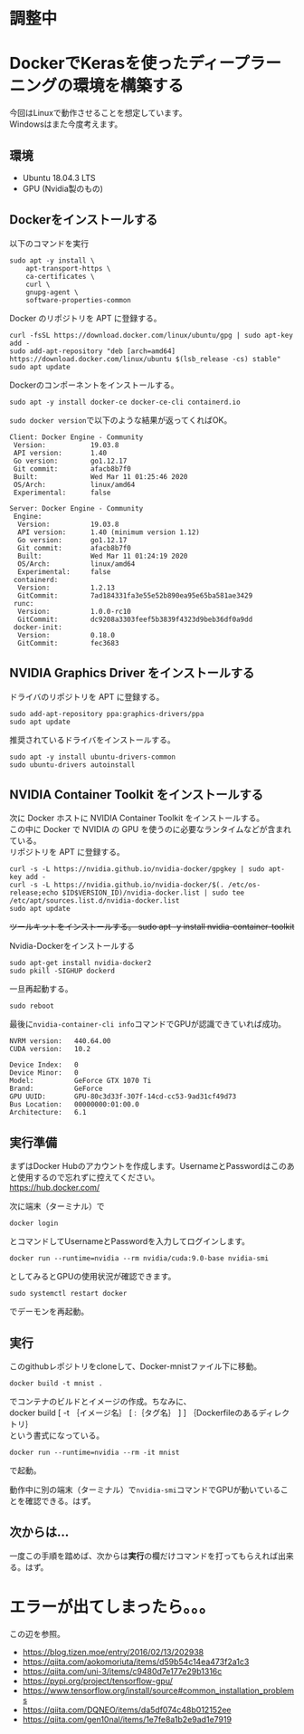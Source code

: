 # 調整中

# DockerでKerasを使ったディープラーニングの環境を構築する
今回はLinuxで動作させることを想定しています。  
Windowsはまた今度考えます。

## 環境
- Ubuntu 18.04.3 LTS
- GPU (Nvidia製のもの)

## Dockerをインストールする
以下のコマンドを実行
```
sudo apt -y install \
    apt-transport-https \
    ca-certificates \
    curl \
    gnupg-agent \
    software-properties-common
```  
  
Docker のリポジトリを APT に登録する。  
```
curl -fsSL https://download.docker.com/linux/ubuntu/gpg | sudo apt-key add -
sudo add-apt-repository "deb [arch=amd64] https://download.docker.com/linux/ubuntu $(lsb_release -cs) stable"
sudo apt update
```  
  
Dockerのコンポーネントをインストールする。
```
sudo apt -y install docker-ce docker-ce-cli containerd.io
```
  
`sudo docker version`で以下のような結果が返ってくればOK。  
```
Client: Docker Engine - Community
 Version:           19.03.8
 API version:       1.40
 Go version:        go1.12.17
 Git commit:        afacb8b7f0
 Built:             Wed Mar 11 01:25:46 2020
 OS/Arch:           linux/amd64
 Experimental:      false

Server: Docker Engine - Community
 Engine:
  Version:          19.03.8
  API version:      1.40 (minimum version 1.12)
  Go version:       go1.12.17
  Git commit:       afacb8b7f0
  Built:            Wed Mar 11 01:24:19 2020
  OS/Arch:          linux/amd64
  Experimental:     false
 containerd:
  Version:          1.2.13
  GitCommit:        7ad184331fa3e55e52b890ea95e65ba581ae3429
 runc:
  Version:          1.0.0-rc10
  GitCommit:        dc9208a3303feef5b3839f4323d9beb36df0a9dd
 docker-init:
  Version:          0.18.0
  GitCommit:        fec3683
```  

## NVIDIA Graphics Driver をインストールする
ドライバのリポジトリを APT に登録する。  
```
sudo add-apt-repository ppa:graphics-drivers/ppa
sudo apt update
```  
  
推奨されているドライバをインストールする。
```
sudo apt -y install ubuntu-drivers-common
sudo ubuntu-drivers autoinstall
```  

## NVIDIA Container Toolkit をインストールする
次に Docker ホストに NVIDIA Container Toolkit をインストールする。  
この中に Docker で NVIDIA の GPU を使うのに必要なランタイムなどが含まれている。  
リポジトリを APT に登録する。
```
curl -s -L https://nvidia.github.io/nvidia-docker/gpgkey | sudo apt-key add -
curl -s -L https://nvidia.github.io/nvidia-docker/$(. /etc/os-release;echo $ID$VERSION_ID)/nvidia-docker.list | sudo tee /etc/apt/sources.list.d/nvidia-docker.list
sudo apt update
```  
  
~~ツールキットをインストールする。 sudo apt -y install nvidia-container-toolkit~~
  
  
Nvidia-Dockerをインストールする
```
sudo apt-get install nvidia-docker2
sudo pkill -SIGHUP dockerd
```
  
一旦再起動する。
```
sudo reboot
```  
  
最後に`nvidia-container-cli info`コマンドでGPUが認識できていれば成功。  
```
NVRM version:   440.64.00
CUDA version:   10.2

Device Index:   0
Device Minor:   0
Model:          GeForce GTX 1070 Ti
Brand:          GeForce
GPU UUID:       GPU-80c3d33f-307f-14cd-cc53-9ad31cf49d73
Bus Location:   00000000:01:00.0
Architecture:   6.1
```

## 実行準備
まずはDocker Hubのアカウントを作成します。UsernameとPasswordはこのあと使用するので忘れずに控えてください。  
https://hub.docker.com/
  

次に端末（ターミナル）で
  
```
docker login
```
  
とコマンドしてUsernameとPasswordを入力してログインします。
  

```
docker run --runtime=nvidia --rm nvidia/cuda:9.0-base nvidia-smi
```  
  
としてみるとGPUの使用状況が確認できます。
  
```
sudo systemctl restart docker
```
でデーモンを再起動。

## 実行
このgithubレポジトリをcloneして、Docker-mnistファイル下に移動。  
```
docker build -t mnist .
```  
でコンテナのビルドとイメージの作成。ちなみに、  
docker build [ -t ｛イメージ名｝ [ :｛タグ名｝ ] ] ｛Dockerfileのあるディレクトリ｝  
という書式になっている。  

```
docker run --runtime=nvidia --rm -it mnist
```
  
で起動。
  
動作中に別の端末（ターミナル）で`nvidia-smi`コマンドでGPUが動いていることを確認できる。はず。

## 次からは...
一度この手順を踏めば、次からは**実行**の欄だけコマンドを打ってもらえれば出来る。はず。

# エラーが出てしまったら。。。
この辺を参照。
- https://blog.tizen.moe/entry/2016/02/13/202938
- https://qiita.com/aokomoriuta/items/d59b54c14ea473f2a1c3
- https://qiita.com/uni-3/items/c9480d7e177e29b1316c
- https://pypi.org/project/tensorflow-gpu/
- https://www.tensorflow.org/install/source#common_installation_problems
- https://qiita.com/DQNEO/items/da5df074c48b012152ee
- https://qiita.com/gen10nal/items/1e7fe8a1b2e9ad1e7919